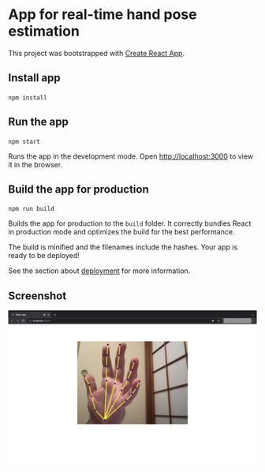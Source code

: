 # App for real-time hand pose estimation

This project was bootstrapped with [Create React App](https://github.com/facebook/create-react-app).

## Install app

`npm install`

## Run the app

`npm start`

Runs the app in the development mode.
Open [http://localhost:3000](http://localhost:3000) to view it in the browser.

## Build the app for production

`npm run build`

Builds the app for production to the `build` folder.
It correctly bundles React in production mode and optimizes the build for the best performance.

The build is minified and the filenames include the hashes.
Your app is ready to be deployed!

See the section about [deployment](https://facebook.github.io/create-react-app/docs/deployment) for more information.

## **Screenshot**

![Screenshot](screenshot.png)
